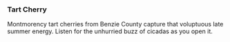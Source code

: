 <h3 class="panels--title red"><b>Tart Cherry</b></h3>

Montmorency tart cherries from Benzie County capture that voluptuous late summer energy. Listen for the unhurried buzz of cicadas as you open it.